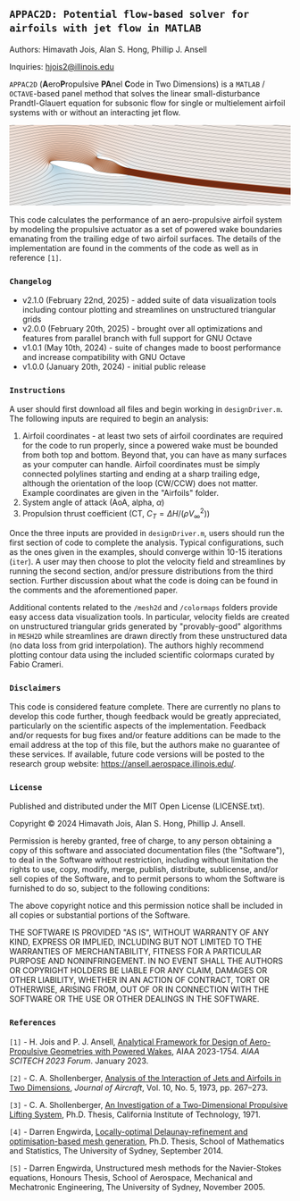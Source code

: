 ## `APPAC2D: Potential flow-based solver for airfoils with jet flow in MATLAB`
Authors: Himavath Jois, Alan S. Hong, Phillip J. Ansell

Inquiries: hjois2@illinois.edu

`APPAC2D` (**A**ero**P**ropulsive **PA**nel **C**ode in Two Dimensions) is a `MATLAB` / `OCTAVE`-based panel method that solves the linear small-disturbance Prandtl-Glauert equation for subsonic flow for single or multielement airfoil systems with or without an interacting jet flow.

<p align="center">
  <img src = "onr-cover.png">
</p>

This code calculates the performance of an aero-propulsive airfoil system by modeling the propulsive actuator as a set of powered wake boundaries emanating from the trailing edge of two airfoil surfaces. The details of the implementation are found in the comments of the code as well as in reference `[1]`.

### `Changelog`
* v2.1.0 (February 22nd, 2025) - added suite of data visualization tools including contour plotting and streamlines on unstructured triangular grids
* v2.0.0 (February 20th, 2025) - brought over all optimizations and features from parallel branch with full support for GNU Octave
* v1.0.1 (May 10th, 2024) - suite of changes made to boost performance and increase compatibility with GNU Octave
* v1.0.0 (January 20th, 2024) - initial public release

### `Instructions`
A user should first download all files and begin working in `designDriver.m`. The following inputs are required to begin an analysis:
1. Airfoil coordinates - at least two sets of airfoil coordinates are required for the code to run properly, since a powered wake must be bounded from both top and bottom. Beyond that, you can have as many surfaces as your computer can handle. Airfoil coordinates must be simply connected polylines starting and ending at a sharp trailing edge, although the orientation of the loop (CW/CCW) does not matter. Example coordinates are given in the "Airfoils" folder.
2. System angle of attack (AoA, alpha, $\alpha$)
3. Propulsion thrust coefficient (CT, $C_T=\Delta H/(\rho V_\infty^2)$)

Once the three inputs are provided in `designDriver.m`, users should run the first section of code to complete the analysis. Typical configurations, such as the ones given in the examples, should converge within 10-15 iterations (`iter`). A user may then choose to plot the velocity field and streamlines by running the second section, and/or pressure distributions from the third section. Further discussion about what the code is doing can be found in the comments and the aforementioned paper. 

Additional contents related to the `/mesh2d` and `/colormaps` folders provide easy access data visualization tools. In particular, velocity fields are created on unstructured triangular grids generated by "provably-good" algorithms in `MESH2D` while streamlines are drawn directly from these unstructured data (no data loss from grid interpolation). The authors highly recommend plotting contour data using the included scientific colormaps curated by Fabio Crameri.

### `Disclaimers`
This code is considered feature complete. There are currently no plans to develop this code further, though feedback would be greatly appreciated, particularly on the scientific aspects of the implementation. Feedback and/or requests for bug fixes and/or feature additions can be made to the email address at the top of this file, but the authors make no guarantee of these services. If available, future code versions will be posted to the research group website: https://ansell.aerospace.illinois.edu/. 

### `License`
Published and distributed under the MIT Open License (LICENSE.txt).

Copyright &copy; 2024 Himavath Jois, Alan S. Hong, Phillip J. Ansell.

Permission is hereby granted, free of charge, to any person obtaining a copy of this software and associated documentation files (the "Software"), to deal in the Software without restriction, including without limitation the rights to use, copy, modify, merge, publish, distribute, sublicense, and/or sell copies of the Software, and to permit persons to whom the Software is furnished to do so, subject to the following conditions:

The above copyright notice and this permission notice shall be included in all copies or substantial portions of the Software.

THE SOFTWARE IS PROVIDED "AS IS", WITHOUT WARRANTY OF ANY KIND, EXPRESS OR IMPLIED, INCLUDING BUT NOT LIMITED TO THE WARRANTIES OF MERCHANTABILITY, FITNESS FOR A PARTICULAR PURPOSE AND NONINFRINGEMENT. IN NO EVENT SHALL THE AUTHORS OR COPYRIGHT HOLDERS BE LIABLE FOR ANY CLAIM, DAMAGES OR OTHER LIABILITY, WHETHER IN AN ACTION OF CONTRACT, TORT OR OTHERWISE, ARISING FROM, OUT OF OR IN CONNECTION WITH THE SOFTWARE OR THE USE OR OTHER DEALINGS IN THE SOFTWARE.

### `References`
`[1]` - H. Jois and P. J. Ansell, <a href="https://doi.org/10.2514/6.2023-1754">Analytical Framework for Design of Aero-Propulsive Geometries with Powered Wakes</a>, AIAA 2023-1754. *AIAA SCITECH 2023 Forum*. January 2023.

`[2]` - C. A. Shollenberger, <a href="https://doi.org/10.2514/3.60225">Analysis of the Interaction of Jets and Airfoils in Two Dimensions</a>, *Journal of Aircraft*, Vol. 10, No. 5, 1973, pp. 267–273.

`[3]` - C. A. Shollenberger, <a href="https://doi.org/10.7907/GZNT-1X61">An Investigation of a Two-Dimensional Propulsive Lifting System</a>, Ph.D. Thesis, California Institute of Technology, 1971.

`[4]` - Darren Engwirda, <a href="http://hdl.handle.net/2123/13148">Locally-optimal Delaunay-refinement and optimisation-based mesh generation</a>, Ph.D. Thesis, School of Mathematics and Statistics, The University of Sydney, September 2014.

`[5]` - Darren Engwirda, Unstructured mesh methods for the Navier-Stokes equations, Honours Thesis, School of Aerospace, Mechanical and Mechatronic Engineering, The University of Sydney, November 2005.